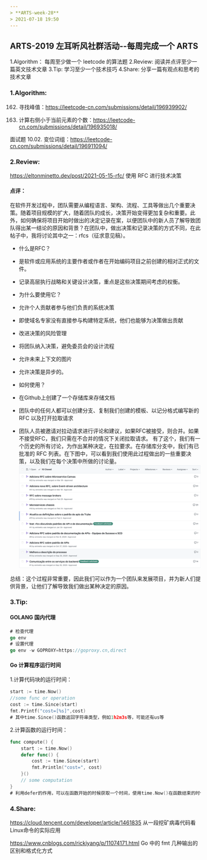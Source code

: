 ```yaml
---
> **ARTS-week-28**
> 2021-07-18 19:50
---
```



## ARTS-2019 左耳听风社群活动--每周完成一个 ARTS
1.Algorithm： 每周至少做一个 leetcode 的算法题
2.Review: 阅读并点评至少一篇英文技术文章
3.Tip: 学习至少一个技术技巧
4.Share: 分享一篇有观点和思考的技术文章

### 1.Algorithm:

162. 寻找峰值：https://leetcode-cn.com/submissions/detail/196939902/

315. 计算右侧小于当前元素的个数：https://leetcode-cn.com/submissions/detail/196935018/

面试题 10.02. 变位词组：https://leetcode-cn.com/submissions/detail/196911094/

### 2.Review:

https://eltonminetto.dev/post/2021-05-15-rfc/
使用 RFC 进行技术决策

#### 点评：

在软件开发过程中，团队需要从编程语言、架构、流程、工具等做出几个重要决策。随着项目规模的扩大，随着团队的成长，决策开始变得更加复杂和重要。此外，如何确保将项目开始时做出的决定记录在案，以便团队中的新人员了解导致团队得出某一结论的原因和背景？在团队中，做出决策和记录决策的方式不同，在此帖子中，我将讨论其中之一：rfcs（征求意见稿）。

- 什么是RFC？
 - 是软件或应用系统的主要作者或作者在开始编码项目之前创建的相对正式的文件。
 - 记录高层执行战略和关键设计决策，重点是这些决策期间考虑的权衡。

- 为什么要使用它？
 - 允许个人贡献者参与他们负责的系统决策
 - 即使域名专家没有直接参与构建特定系统，他们也能够为决策做出贡献
 - 改进决策的风险管理
 - 将团队纳入决策，避免委员会的设计流程
 - 允许未来上下文的图片
 - 允许决策是异步的。

- 如何使用？
 - 在Github上创建了一个存储库来存储文档
 - 团队中的任何人都可以创建分支、复制我们创建的模板、以记分格式编写新的 RFC 以及打开拉取请求
 - 团队人员被邀请对拉动请求进行评论和建议，如果RFC被接受，则合并。如果不接受RFC，我们只需在不合并的情况下关闭拉取请求。
有了这个，我们有一个历史的所有讨论，为作出某种决定，在拉要求。在存储库分支中，我们有已批准的 RFC 列表。在下图中，可以看到我们使用此过程做出的一些重要决策，以及我们在每个决策中所做的讨论量。
![An image](./images/ARTS-week-27-0.png)

总结：这个过程非常重要，因此我们可以作为一个团队来发展项目，并为新人们提供背景，让他们了解导致我们做出某种决定的原因。

### 3.Tip:

#### GOLANG 国内代理

```go
# 检查代理
go env
# 设置代理
go env -w GOPROXY=https://goproxy.cn,direct
```

#### Go 计算程序运行时间

1.计算代码块的运行时间：

```go
start := time.Now()
//some func or operation
cost := time.Since(start)
fmt.Printf("cost=[%s]",cost)
# 其中time.Since()函数返回字符串类型，例如1h2m3s等，可能还有us等
```

2.计算函数的运行时间：

```go
func compute() {
    start := time.Now()
    defer func() {
        cost := time.Since(start)
        fmt.Println("cost=", cost)
    }()
    // some computation 
}
# 利用defer的作用，可以在函数开始的时候获取一个时间，使用time.Now()在函数结束的时候，获取程序从标记开始的时间段，可以得到函数运行的时间。
```


### 4.Share:

https://cloud.tencent.com/developer/article/1461835
从一段挖矿病毒代码看Linux命令的实际应用

https://www.cnblogs.com/rickiyang/p/11074171.html
Go 中的 fmt 几种输出的区别和格式化方式
